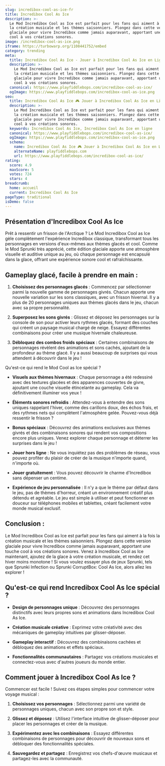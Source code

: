 ```yaml
---
slug: incredibox-cool-as-ice-fr
title: Incredibox Cool As Ice
description: >-
  Le Mod Incredibox Cool as Ice est parfait pour les fans qui aiment à la fois
  la création musicale et les thèmes saisonniers. Plongez dans cette version
  glaciale pour vivre Incredibox comme jamais auparavant, apportant une touche
  cool à vos créations sonores.
image: /incredibox-cool-as-ice.png
iframe: https://turbowarp.org/1108441752/embed
category: trending
meta:
  title: Incredibox Cool As Ice - Jouer à Incredibox Cool As Ice en Ligne
  description: >-
    Le Mod Incredibox Cool as Ice est parfait pour les fans qui aiment à la fois
    la création musicale et les thèmes saisonniers. Plongez dans cette version
    glaciale pour vivre Incredibox comme jamais auparavant, apportant une touche
    cool à vos créations sonores.
  canonical: https://www.playfiddlebops.com/incredibox-cool-as-ice/
  ogImage: https://www.playfiddlebops.com/incredibox-cool-as-ice.png
seo:
  title: Incredibox Cool As Ice 🎮 Jouer à Incredibox Cool As Ice en Ligne
  description: >-
    Le Mod Incredibox Cool as Ice est parfait pour les fans qui aiment à la fois
    la création musicale et les thèmes saisonniers. Plongez dans cette version
    glaciale pour vivre Incredibox comme jamais auparavant, apportant une touche
    cool à vos créations sonores.
  keywords: Incredibox Cool As Ice, Incredibox Cool As Ice en ligne
  canonical: https://www.playfiddlebops.com/incredibox-cool-as-ice/
  ogImage: https://www.playfiddlebops.com/incredibox-cool-as-ice.png
  schema:
    name: Incredibox Cool As Ice 🎮 Jouer à Incredibox Cool As Ice en Ligne
    alternateName: playfiddlebops.com
    url: https://www.playfiddlebops.com/incredibox-cool-as-ice/
rating:
  score: 4.9
  maxScore: 5
  votes: 724
  stars: 4
breadcrumb:
  home: accueil
  current: Incredibox Cool As Ice
pageType: traditional
isDemo: false
---
```


## Présentation d'Incredibox Cool As Ice

Prêt à ressentir un frisson de l'Arctique ? Le Mod Incredibox Cool as Ice gèle complètement l'expérience Incredibox classique, transformant tous les personnages en versions d'eux-mêmes aux thèmes glacés et cool. Comme le Mod Sprunki très apprécié, cette édition glaciale apporte une atmosphère visuelle et auditive unique au jeu, où chaque personnage est encapsulé dans la glace, offrant une expérience sonore cool et rafraîchissante.

## Gameplay glacé, facile à prendre en main :

1. **Choisissez des personnages glacés** : Commencez par sélectionner parmi la nouvelle gamme de personnages givrés. Chacun apporte une nouvelle variation sur les sons classiques, avec un frisson hivernal. Il y a plus de 20 personnages uniques aux thèmes glacés dans le jeu, chacun avec sa propre personnalité.

1. **Superposez les sons givrés** : Glissez et déposez les personnages sur la console de son pour activer leurs rythmes glacés, formant des couches qui créent un paysage musical chargé de neige. Essayez différentes combinaisons pour créer une musique hivernale chaleureuse.

1. **Débloquez des combos froids spéciaux** : Certaines combinaisons de personnages révèlent des animations et sons cachés, ajoutant de la profondeur au thème glacé. Il y a aussi beaucoup de surprises qui vous attendent à découvrir dans le jeu !

Qu'est-ce qui rend le Mod Cool as Ice spécial ?

- **Visuels aux thèmes hivernaux** : Chaque personnage a été redessiné avec des textures glacées et des apparences couvertes de givre, ajoutant une couche visuelle étincelante au gameplay. Cela va définitivement illuminer vos yeux !

- **Éléments sonores refroidis** : Attendez-vous à entendre des sons uniques rappelant l'hiver, comme des carillons doux, des échos frais, et des rythmes nets qui complètent l'atmosphère gelée. Pouvez-vous déjà ressentir le frisson ?

- **Bonus spéciaux** : Découvrez des animations exclusives aux thèmes givrés et des combinaisons sonores qui rendent vos compositions encore plus uniques. Venez explorer chaque personnage et déterrer les surprises dans le jeu !

- **Jouer hors ligne** : Ne vous inquiétez pas des problèmes de réseau, vous pouvez profiter du plaisir de créer de la musique n'importe quand, n'importe où.

- **Jouer gratuitement** : Vous pouvez découvrir le charme d'Incredibox sans dépenser un centime.

- **Expérience de jeu personnalisée** : Il n'y a que le thème par défaut dans le jeu, pas de thèmes d'horreur, créant un environnement créatif plus détendu et agréable. Le jeu est simple à utiliser et peut fonctionner en douceur sur téléphones mobiles et tablettes, créant facilement votre monde musical exclusif.

## Conclusion :

Le Mod Incredibox Cool as Ice est parfait pour les fans qui aiment à la fois la création musicale et les thèmes saisonniers. Plongez dans cette version glaciale pour vivre Incredibox comme jamais auparavant, apportant une touche cool à vos créations sonores. Venez à Incredibox Cool as Ice maintenant, ajoutez de la glace à votre création musicale, et rendez cet hiver moins monotone ! Si vous voulez essayer plus de jeux Sprunki, tels que Sprunki Infection ou Sprunki CorruptBox: Cool As Ice, alors allez les explorer !

## Qu'est-ce qui rend Incredibox Cool As Ice spécial ?

- **Design de personnages unique** : Découvrez des personnages distinctifs avec leurs propres sons et animations dans Incredibox Cool As Ice.

- **Création musicale créative** : Exprimez votre créativité avec des mécaniques de gameplay intuitives par glisser-déposer.

- **Gameplay interactif** : Découvrez des combinaisons cachées et débloquez des animations et effets spéciaux.

- **Fonctionnalités communautaires** : Partagez vos créations musicales et connectez-vous avec d'autres joueurs du monde entier.

## Comment jouer à Incredibox Cool As Ice ?

Commencer est facile ! Suivez ces étapes simples pour commencer votre voyage musical :

1. **Choisissez vos personnages** : Sélectionnez parmi une variété de personnages uniques, chacun avec son propre son et style.

1. **Glissez et déposez** : Utilisez l'interface intuitive de glisser-déposer pour placer les personnages et créer de la musique.

1. **Expérimentez avec les combinaisons** : Essayez différentes combinaisons de personnages pour découvrir de nouveaux sons et débloquer des fonctionnalités spéciales.

1. **Sauvegardez et partagez** : Enregistrez vos chefs-d'œuvre musicaux et partagez-les avec la communauté.